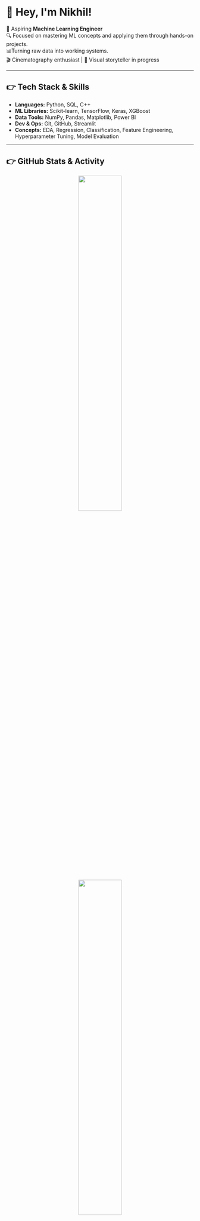 # 👋 Hey, I'm Nikhil!

🎯 Aspiring **Machine Learning Engineer**  
🔍 Focused on mastering ML concepts and applying them through hands-on projects.  
📊Turning raw data into working systems.  
🎬 Cinematography enthusiast | 📸 Visual storyteller in progress

---

## 👉 Tech Stack & Skills

- **Languages:** Python, SQL, C++
- **ML Libraries:** Scikit-learn, TensorFlow, Keras, XGBoost
- **Data Tools:** NumPy, Pandas, Matplotlib, Power BI
- **Dev & Ops:** Git, GitHub, Streamlit
- **Concepts:** EDA, Regression, Classification, Feature Engineering, Hyperparameter Tuning, Model Evaluation
 

---

## 👉 GitHub Stats & Activity

<p align="center">
  <img src="https://github-readme-stats.vercel.app/api?username=dev-nikhil02&show_icons=true&theme=radical&count_private=true" width="48%" />
</p>

<p align="center">
  <img src="https://github-readme-stats.vercel.app/api/top-langs/?username=dev-nikhil02&layout=compact&theme=radical" width="48%" />
</p>

---

## 👉 Connect with Me

-  [LinkedIn](https://www.linkedin.com/in/nikhil-agarwal-b7780b222/)
-  [GitHub](https://github.com/dev-nikhil02)

---

“Build models. Tell stories. Make impact.” 
Let’s connect and build together 🚀
